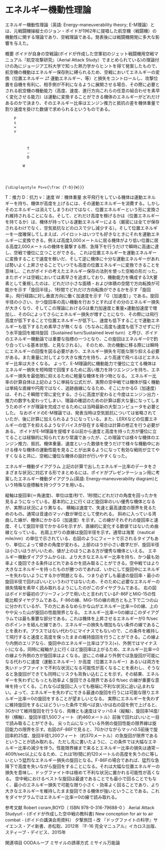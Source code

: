 # エネルギー機動性理論

エネルギー機動性理論（英語: Energy–maneuverability theory; E-M理論）とは、元戦闘機操縦士のジョン・ボイドが1962年に提唱した航空機（戦闘機）の機動性に関する理論であり、空戦理論である。発表後には戦闘機開発に多大な影響を与えた。

概要
ボイドが自身の空戦論(ボイドが作成した空軍初のジェット戦闘機用空戦マニュアル『航空攻撃研究』（Aerial Attack Study）でまとめられている)の理論付けの為にジョージア工科大学で知った熱力学からヒントを得て発案したもので、航空機の機動はエネルギー保存則に縛られるため、空戦においてエネルギーの変換（位置エネルギー ⇄ 運動エネルギー、等）と損失をコントロールし、攻撃位置を自機を有利に、相手側が不利になるように展開させる場合、その際に必要とされる航空機の機動能力（高度、速度、進行方向これらの任意の組合わせを素早く変化させる能力）は運動に変換することができる機体のエネルギーがどれだけあるのかで決まり、そのエネルギー比率はエンジン推力と抵抗の差を機体重量で割り速度を掛けた数値で求められるというものである。

  
    
      
        P
        s
        =
        v
        
          
            
              T
              −
              D
            
            W
          
        
      
    
    {\displaystyle Ps=v{\frac {T-D}{W}}}
  

T：推力
D：抗力
v：速度
W：機体重量
水平飛行をしている機体は運動エネルギーを持ち、機体が高度を上げるには、その運動エネルギーを消費する。しかしそのエネルギーは消えてしまうわけではなく、位置エネルギーという形に変換され維持されることになる。そして、どれだけ高度を稼げるかは（位置エネルギーを持てるか）は、機体が持っている運動エネルギーによる（厳密には全てが保存されるわけでなく、空気抵抗などのロスで少し減少する）。そして位置エネルギーを一度確保してしまえば、パイロットはいつでも好きなときにそれを運動エネルギーに変換できる。例えば高度3,000メートルに居る機体がより低い位置に居る高度2,000メートルの機体を襲撃する際、急降下を行うだけで瞬時に高速に達し、空戦で優位に立つことができる。
これは位置エネルギーを運動エネルギーに変換することで速度を稼いだ、そして逆に機体に十分な運動エネルギーがあれば勢いよく上昇させることでいつでも高度の位置エネルギーに変換できることを意味し、これがボイドの考えたエネルギー保存の法則を使った空戦の形だった。
またボイドは空戦においては素早さを追求しており、機動能力を構成する3大要素として重視したのは、どれだけ小さな面積・および体積の空間で方向転換が可能かを示す「旋回半径」、1秒間でどれだけ方向転換ができるかを示す「旋回率」、飛行経路に対し垂直方向に働く加速度を示す「G（加速度）」である。旋回半径の小さい、かつ旋回率の高い機動を行おうとすればその分のエネルギー損失が大きくなり、そしてこの理論におけるGは重力加速度と重量×運動加速度で増加し、そのGによってさらにエネルギー損失が増すことになり、その際には飛行高度が低下することで位置エネルギーが低下し、速度も低下することで運動エネルギーも低下するため素早さが無くなる（ちなみに高度も速度も低下させずに行う水平旋回を維持旋回（Sustained turn/Sustained level turn）と呼び、ボイドのエネルギー機動論では重要な指標の一つとなり、この旋回はエネルギー0で釣り合っている基本状態、と見なされる）。
そのため、次の機動に移る際には瞬時にエネルギーの回復を図る必要があり、エネルギー損失を可能な限り抑える必要がある。また重量に対してより大きな推力を持ち、より高速で飛べるほどエネルギー比率は大きくなる。
よって、E-M理論的に機動能力で優位に立てる機体はエネルギー損失を短時間で回復するために高い推力を持つエンジンを持ち、エネルギー損失を最低限に抑えるために軽量な機体を持つ物となる。
エネルギー比率の計算自体は上記のように単純な公式だが、実際の空中戦では機体が描く機動は単純な直線や円周ではなく、追跡曲線になるため、そこにかかるG（加速度）は、それこそ瞬間で常に変化する。さらに高度が変わると今度はエンジン出力・推力の数字も変わってしまい、理論の確認のための計算は膨大な量になってしまうためボイドが理論を完成させるためには当時最新の大型コンピュータを必要とした。
なおボイドのE-M理論では、発表当時は空気抵抗については省略されていたが、後に計算に加えられるようになっている。また、LERXなどの位置エネルギーの低下を抑えるようなデバイスが存在する場合は計算の修正を行う必要がある。
ボイドがE-M理論を提唱する以前から速度と高度を持った方が優位に立てることは経験的に知られており常識であったが、この理論では様々な機体のエンジン推力、抵抗、機体重量、速度といった数値を使うだけで様々な機動中における様々な機体の運動性能を見ることが出来るようになって有効な戦術が立てやすくなると共に、空戦に優位な機体の設計が行いやすくなった。

エネルギー機動ダイアグラム
上記の計算で出したエネルギー比率のデータをさまざまな状況に対応する形でまとめるには、ボイドがプレゼンテーション用に考案したエネルギー機動ダイアグラム(英語: Energy–maneuverability diagram)という特殊な座標軸を持つグラフを用いる。

縦軸は旋回率(＝角速度)、単位は度/秒で、1秒間にどれだけの角度を回ったかを見るようになっている。基本的に上に行くほど旋回率のいい優秀な機体となるが、実際は状況により異なる。
横軸は速度で、失速と最高速度の限界を見るためのもの。通常は音速のマッハ数が単位として使われる。
斜めに入っている湾曲した線が、機体にかかるG（加速度）を示す。この線がそれぞれの旋回率と速度、そして旋回半径でかかるGを示すが、直線的に変化する数値ではないため曲線となっている。
右肩上がりの直線は旋回半径を示す。通常は海里（nautical mile/nm）の単位で示されている、右図のようにフィートで示されるタイプもあり、単位によって傾きの角度が変わる。上部のほうが小さい数字だが、旋回半径は小さいほうがいいため、値が上のほうにある方が優秀な機体といえる。
エネルギー機動ダイアグラムからは、より大きなエネルギー比率を持ち、かつ最も効率よく旋回できる条件はどれであるかを読み取ることができる。空中戦ではより大きなエネルギーを持ったものが勝つのであれば、いかにして旋回中にエネルギーを失わないようにするかが問題となる。つまり必ずしも最速の旋回率・最小の旋回半径で回ればいいというわけではないため、そのために必要なエネルギーの損失情報を素早く読み取れるようにしたのがこのダイヤグラムである。
右の図はボイドが最初のブリーフィングで用いたと言われているF-86FとMiG-15の性能比較ダイヤグラムである。F-86の線、MiG-15の線の両方とも上下で二つの山に分かれているが、下の方にあるなめらかな山がエネルギー比率＝0の線、上のやや尖った山が旋回の性能限界となる。
エネルギー比率＝0の線はこのダイアグラムでは最も重要な部分である。これは機体を上昇させるエネルギーが0 ft/sec のポイントを結んだ線であり、エネルギーの損失も増加もない条件の線であることを表わす。プラスではない代わりにマイナスでもないので、この条件を維持して飛行すると速度と高度を保ったままの維持旋回を行うことができる。この線より内側のエリアなら、旋回中のエネルギー比率はプラス(+)、外側ではマイナス(-)になる。同時に縦軸が上に行くほど旋回率は上がるため、エネルギー比率＝0の線より外側の方が旋回率はよくなる。逆にこの線より外側では急旋回が可能になる代わりに速度（運動エネルギー）か高度（位置エネルギー）あるいは両方を失いドッグファイトで不利な状況になる可能性が高くなることを表わし、そうなると急旋回ができても同時にリスクも背負い込むことを示す。その結果、エネルギーを失わずにもっとも効率よく旋回できる限界である0 ft/sec の線が重要な意味を持ってくる。これならば旋回に入っても極端に不利な状況に追い込まれない。よって、エネルギーを失わずにできる最速の旋回を行うには可能な限りエネルギー比率＝0の旋回をすることが望ましいとなる。
実際にエネルギーを失わずに維持旋回をするにはどういった条件で飛べば良いかは右の図を例で上げると、3Gかけて維持旋回を行うなら、両機とも速度はマッハ0.4（縦軸）、旋回率14度/秒（横軸）、旋回半径1,500フィート（約460メートル）前後で回ればいいと一目で読み取ることができる。
尖った山になっている外側の旋回性能の限界線は旋回能力の限界を示す。右図のF-86Fで見ると、7Gかけながらマッハ0.5前後で旋回率約25度、旋回半径1,200フィート（約370メートル）の急旋回が限界であるということが読み取れる。
ただし先に書いたように、この条件では大幅なエネルギー比率の減少を伴う。性能限界線まで来るとエネルギー比率の損失は通常－400ft/sec以上になるため、これは1秒間に約120メートルの高度を失うのに等しいという猛烈なエネルギー損失の旋回となる。F-86Fの場合であれば、猛烈な急降下で高度を失いながら旋回をすることになる。それは大幅な位置エネルギーの損失を意味し、ドッグファイト中は極めて不利な状況に置かれる可能性が高くなる。
空中戦におけるベストな旋回は最速であることでも最小で回ることでもなく、最小のエネルギー損失で可能な限り小さく・効率よく回ることであり、より大きなエネルギーを維持したまま旋回できる機体が強いということである。これをダイヤグラムではエネルギー比率＝0の線で読み取れる。

参考文献
Robert coram,BOYD（ ISBN 978-0-316-79688-0 ）
Aerial Attack Studyurl - (ボイドが作成した空中戦の教科書)
New conception for air to air combat - (ボイドの講演会用資料）
夕撃旅団・改
『ドッグファイトの科学』サイエンス・アイ新書、赤松聡、2012年
『F-16 完全マニュアル』イカロス出版、スティーブ・デイビス、2015年

関連項目
OODAループ
ミサイルの誘導方式
ミサイル万能論